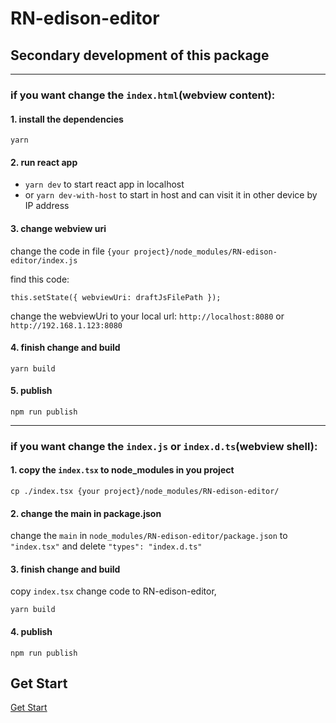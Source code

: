 # RN-edison-editor

## Secondary development of this package

---

### if you want change the `index.html`(webview content):

#### 1. install the dependencies

`yarn`

#### 2. run react app

- `yarn dev` to start react app in localhost
- or `yarn dev-with-host` to start in host and can visit it in other device by IP address

#### 3. change webview uri

change the code in file `{your project}/node_modules/RN-edison-editor/index.js`

find this code:

```
this.setState({ webviewUri: draftJsFilePath });
```

change the webviewUri to your local url: `http://localhost:8080` or `http://192.168.1.123:8080`

#### 4. finish change and build

`yarn build`

#### 5. publish

`npm run publish`

---

### if you want change the `index.js` or `index.d.ts`(webview shell):

#### 1. copy the `index.tsx` to node_modules in you project

```shell
cp ./index.tsx {your project}/node_modules/RN-edison-editor/
```

#### 2. change the main in package.json

change the `main` in `node_modules/RN-edison-editor/package.json` to `"index.tsx"` and delete `"types": "index.d.ts"`

#### 3. finish change and build

copy `index.tsx` change code to RN-edison-editor,

`yarn build`

#### 4. publish

`npm run publish`

## Get Start

[Get Start](./doc/Getting-Started.md)
